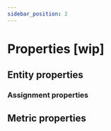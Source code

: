 ```yaml
---
sidebar_position: 2
---
```


# Properties [wip]

## Entity properties

### Assignment properties

## Metric properties
